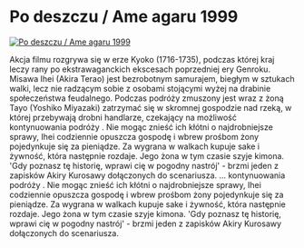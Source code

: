 Po deszczu / Ame agaru 1999 
=============
[![Po deszczu / Ame agaru 1999 ](http://vidos.pl/images/player.gif)](http://vidos.pl/po-deszczu-ame-agaru-1999)

 Akcja filmu rozgrywa się w erze Kyoko (1716-1735), podczas której kraj leczy rany po ekstrawaganckich ekscesach poprzedniej ery Genroku. Misawa Ihei (Akira Terao) jest bezrobotnym samurajem, biegłym w sztukach walki, lecz nie radzącym sobie z osobami stojącymi wyżej na drabinie społeczeństwa feudalnego. Podczas podróży zmuszony jest wraz z żoną Tayo (Yoshiko Miyazaki) zatrzymać się w skromnej gospodzie nad rzeką, w której przebywają drobni handlarze, czekający na możliwość kontynuowania podróży . Nie mogąc znieść ich kłótni o najdrobniejsze sprawy, Ihei codziennie opuszcza gospodę i wbrew prośbom żony pojedynkuje się za pieniądze. Za wygrana w walkach kupuje sake i żywność, która następnie rozdaje. Jego żona w tym czasie szyje kimona. 'Gdy poznasz tę historię, wprawi cię w pogodny nastrój' - brzmi jeden z zapisków Akiry Kurosawy dołączonych do scenariusza.  ... kontynuowania podróży . Nie mogąc znieść ich kłótni o najdrobniejsze sprawy, Ihei codziennie opuszcza gospodę i wbrew prośbom żony pojedynkuje się za pieniądze. Za wygrana w walkach kupuje sake i żywność, która następnie rozdaje. Jego żona w tym czasie szyje kimona. 'Gdy poznasz tę historię, wprawi cię w pogodny nastrój' - brzmi jeden z zapisków Akiry Kurosawy dołączonych do scenariusza.

